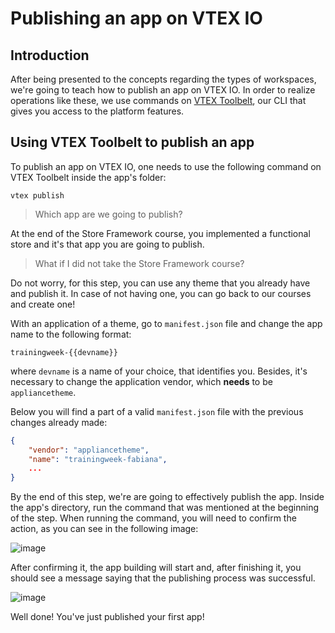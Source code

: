 # Publishing an app on VTEX IO

## Introduction
After being presented to the concepts regarding the types of workspaces, we're going to teach how to publish an app on VTEX IO. In order to realize operations like these, we use commands on [VTEX Toolbelt](https://developers.vtex.com/docs/vtex-io-documentation-toolbelt), our CLI that gives you access to the platform features.

## Using VTEX Toolbelt to publish an app

To publish an app on VTEX IO, one needs to use the following command on VTEX Toolbelt inside the app's folder:

```
vtex publish
```
> Which app are we going to publish?

At the end of the Store Framework course, you implemented a functional store and it's that app you are going to publish.

> What if I did not take the Store Framework course?

Do not worry, for this step, you can use any theme that you already have and publish it. In case of not having one, you can go back to our courses and create one!

With an application of a theme, go to `manifest.json` file and change the app name to the following format:

```
trainingweek-{{devname}}
```
where `devname` is a name of your choice, that identifies you. Besides, it's necessary to change the application vendor, which **needs** to be `appliancetheme`.

Below you will find a part of a valid `manifest.json` file with the previous changes already made:

```json
{
    "vendor": "appliancetheme",
    "name": "trainingweek-fabiana",
    ...
}
```

By the end of this step, we're are going to effectively publish the app. Inside the app's directory, run the command that was mentioned at the beginning of the step. When running the command, you will need to confirm the action, as you can see in the following image:

![image](https://user-images.githubusercontent.com/19495917/88819289-2d16f400-d196-11ea-8cb6-f86a902c4887.png)

After confirming it, the app building will start and, after finishing it, you should see a message saying that the publishing process was successful.

![image](https://user-images.githubusercontent.com/19495917/88824809-3061ae00-d19d-11ea-86c1-4118bf609ec3.png)

Well done! You've just published your first app!
